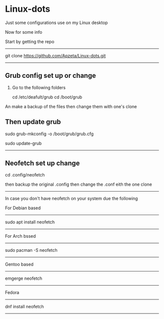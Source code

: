 # Linux-dots
Just some configurations use on my Linux desktop

Now for some info

Start by getting the repo

--------------------------------------------------

git clone https://github.com/Apzeta/Linux-dots.git

--------------------------------------------------

Grub config set up or change
----------------------------------------------------------------
1. Go to the following folders

    cd /etc/deafult/grub
    cd /boot/grub
    
An make a backup of the files then change them with one's clone

Then update grub
---------------------------------------------------------------
 
 sudo grub-mkconfig -o /boot/grub/grub.cfg
 
 sudo update-grub

----------------------------------------------------------------

Neofetch set up change
-------------------------------------------------------------------------

cd .config/neofetch

then backup the original .config then change the .conf eith the one clone

-------------------------------------------------------------------------

In case you don't have neofetch on your system due the following

For Debian based

-------------------------

sudo apt install neofetch

-------------------------

For Arch bssed

-----------------------

sudo pacman -S neofetch

-----------------------

Gentoo based

----------------

emgerge neofetch

----------------

Fedora

--------------------

dnf install neofetch

--------------------
